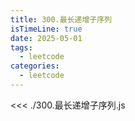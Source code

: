 ```yaml
---
title: 300.最长递增子序列
isTimeLine: true
date: 2025-05-01
tags:
  - leetcode
categories:
  - leetcode
---
```


<<< ./300.最长递增子序列.js
